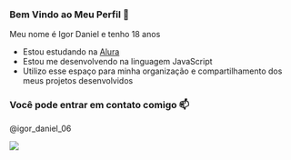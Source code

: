 ### Bem Vindo ao Meu Perfil 🤍

Meu nome é Igor Daniel e tenho 18 anos

- Estou estudando na [Alura](https://www.alura.com.br)
- Estou me desenvolvendo na linguagem JavaScript
- Utilizo esse espaço para minha organização e compartilhamento dos meus projetos desenvolvidos

### Você pode entrar em contato comigo 📫

@igor_daniel_06

![](https://media1.tenor.com/m/JtrDoxrNL90AAAAd/shooting-webs-gesture-lionel-messi.gif)
